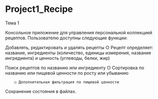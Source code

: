 # Project1_Recipe

Тема 1

Консольное приложение для управления персональной коллекцией рецептов. Пользователю доступны следующие функции:

Добавлять, редактировать и удалять рецепты
        ○ Рецепт определяет: название, ингредиенты (количество, единицы измерения, название ингредиента) и ценность (углеводы, белки, жир)

Поиск рецептов по названию или ингредиенту
        ○ Сортировка по названию или пищевой ценности по росту или убыванию

        ○ Дополнительная фильтрация по пищевой ценности

Сохранение состояния в файлах.
